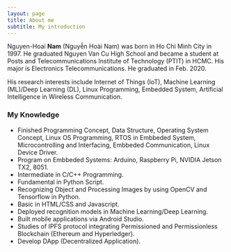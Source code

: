 ```yaml
---
layout: page
title: About me
subtitle: My introduction
---
```


Nguyen-Hoai **Nam** (Nguyễn Hoài Nam) was born in Ho Chi Minh City in 1997. He graduated Nguyen Van Cu High School and became a student at Posts and Telecommunications Institute of Technology (PTIT) in HCMC. His major is Electronics Telecommunications. He graduated in Feb. 2020.

His research interests include Internet of Things (IoT), Machine Learning (ML)/Deep Learning (DL), Linux Programming, Embedded System, Artificial Intelligence in Wireless Communication.

### My Knowledge
- Finished Programming Concept, Data Structure, Operating System Concept, Linux OS Programming, RTOS in Embbeded System, Microcontrolling and Interfacing, Embbeded Communication, Linux Device Driver.
- Program on Embbeded Systems: Arduino, Raspberry Pi, NVIDIA Jetson TX2, 8051.
- Intermediate in C/C++ Programming.
- Fundamental in Python Script.
- Recognizing Object and Processing Images by using OpenCV and Tensorflow in Python.
- Basic in HTML/CSS and Javascript.
- Deployed recognition models in Machine Learning/Deep Learning.
- Built mobile applications via Android Studio.
- Studies of IPFS protocol integrating Permissioned and Permissionless Blockchain (Ethereum and Hyperledger).
- Develop DApp (Decentralized Application).
